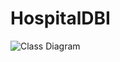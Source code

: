 # HospitalDBI

![Class Diagram](http://www.plantuml.com/plantuml/proxy?src=https://raw.githubusercontent.com/AnnaHartl/HospitalDBI/main/hospital_erd.puml)
